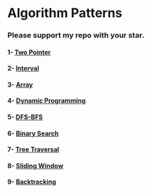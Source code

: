 # Algorithm Patterns
### Please support my repo with your star.

#### 1- [Two Pointer](src/two_pointer)
#### 2- [Interval](src/interval)
#### 3- [Array](src/array)
#### 4- [Dynamic Programming](src/dynamic_programming)
#### 5- [DFS-BFS](src/dfs_bfs)
#### 6- [Binary Search](src/binary_search)
#### 7- [Tree Traversal](src/tree_traversal)
#### 8- [Sliding Window](src/sliding_window)
#### 9- [Backtracking](src/backtracking)
